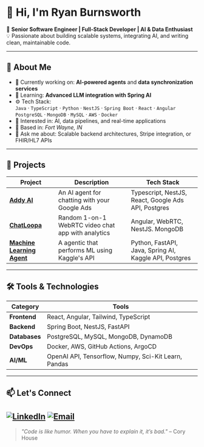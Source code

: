 # 👋 Hi, I'm Ryan Burnsworth

🎯 **Senior Software Engineer | Full-Stack Developer | AI & Data Enthusiast**  
💡 Passionate about building scalable systems, integrating AI, and writing clean, maintainable code.

---

## 🧠 About Me

- 🔭 Currently working on: **AI-powered agents** and **data synchronization services**
- 🌱 Learning: **Advanced LLM integration with Spring AI**
- ⚙️ Tech Stack:  
  `Java` · `TypeScript` · `Python` · `NestJS` · `Spring Boot` · `React` · `Angular`  
  `PostgreSQL` · `MongoDB` · `MySQL` · `AWS` · `Docker`  
- 🧩 Interested in: AI, data pipelines, and real-time applications
- 🏡 Based in: *Fort Wayne, IN*
- 💬 Ask me about: Scalable backend architectures, Stripe integration, or FHIR/HL7 APIs
---

## 🚀 Projects

| Project | Description | Tech Stack |
|----------|--------------|-------------|
| [**Addy AI**](https://github.com/ryanburnsworth/AddyAI) | An AI agent for chatting with your Google Ads | Typescript, NestJS, React, Google Ads API, Postgres |
| [**ChatLoopa**](https://github.com/RyanBurnsworth/chatloopa) | Random 1-on-1 WebRTC video chat app with analytics | Angular, WebRTC, NestJS. MongoDB |
| [**Machine Learning Agent**](https://github.com/RyanBurnsworth/mlagent) | A agentic that performs ML using Kaggle's API | Python, FastAPI, Java, Spring AI, Kaggle API, Postgres |
---

## 🛠️ Tools & Technologies

| Category | Tools |
|-----------|-------|
| **Frontend** | React, Angular, Tailwind, TypeScript |
| **Backend** | Spring Boot, NestJS, FastAPI |
| **Databases** | PostgreSQL, MySQL, MongoDB, DynamoDB |
| **DevOps** | Docker, AWS, GitHub Actions, ArgoCD |
| **AI/ML** | OpenAI API, Tensorflow, Numpy, Sci-Kit Learn, Pandas |
---

## 📫 Let's Connect

[![LinkedIn](https://img.shields.io/badge/LinkedIn-blue?logo=linkedin&logoColor=white)](https://www.linkedin.com/in/ryan-burnsworth-a25823146)
[![Email](https://img.shields.io/badge/Email-D14836?logo=gmail&logoColor=white)](mailto:ryanburnsworth@gmail.com)
---

> _"Code is like humor. When you have to explain it, it’s bad."_ – Cory House
